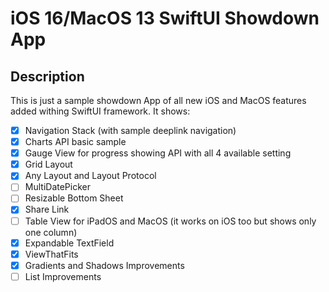 # iOS 16/MacOS 13 SwiftUI Showdown App

## Description

This is just a sample showdown App of all new iOS and MacOS features added withing SwiftUI framework. It shows:

- [x] Navigation Stack (with sample deeplink navigation)
- [x] Charts API basic sample
- [x] Gauge View for progress showing API with all 4 available setting
- [x] Grid Layout
- [x] Any Layout and Layout Protocol
- [ ] MultiDatePicker
- [ ] Resizable Bottom Sheet
- [x] Share Link
- [ ] Table View for iPadOS and MacOS (it works on iOS too but shows only one column)
- [x] Expandable TextField
- [x] ViewThatFits
- [x] Gradients and Shadows Improvements
- [ ] List Improvements
